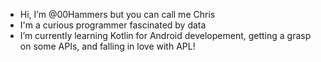 - Hi, I’m @00Hammers but you can call me Chris
- I'm a curious programmer fascinated by data
- I’m currently learning Kotlin for Android developement, getting a grasp on some APIs, and falling in love with APL!
<!--- 
- 👀 I’m interested in ...
- 🌱 I’m currently learning ...
- 💞️ I’m looking to collaborate on ...
- 📫 How to reach me ...
--->
<!---
00Hammers/00Hammers is a ✨ special ✨ repository because its `README.md` (this file) appears on your GitHub profile.
You can click the Preview link to take a look at your changes.
--->
